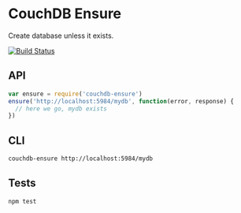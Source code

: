 # CouchDB Ensure
Create database unless it exists.

[![Build
Status](https://travis-ci.org/eHealthAfrica/couchdb-ensure.svg?branch=master)](https://travis-ci.org/eHealthAfrica/couchdb-ensure)

## API

```js
var ensure = require('couchdb-ensure')
ensure('http://localhost:5984/mydb', function(error, response) {
  // here we go, mydb exists
})
```

## CLI

```sh
couchdb-ensure http://localhost:5984/mydb
```

## Tests
```sh
npm test
```
